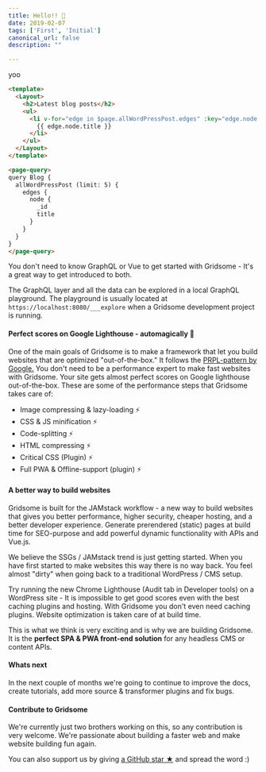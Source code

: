 ```yaml
---
title: Hello!! 🎉
date: 2019-02-07
tags: ['First', 'Initial']
canonical_url: false
description: ""

---
```


yoo


```html
<template>
  <Layout>
    <h2>Latest blog posts</h2>
    <ul>
      <li v-for="edge in $page.allWordPressPost.edges" :key="edge.node.id">
        {{ edge.node.title }}
      </li>
    </ul>
  </Layout>
</template>

<page-query>
query Blog {
  allWordPressPost (limit: 5) {
    edges {
      node {
        _id
        title
      }
    }
  }
}
</page-query>
```

You don't need to know GraphQL or Vue to get started with Gridsome - It's a great way to get introduced to both.


The GraphQL layer and all the data can be explored in a local GraphQL playground. The playground is usually located at `https://localhost:8080/___explore` when a Gridsome development project is running.




#### Perfect scores on Google Lighthouse - automagically 💚

One of the main goals of Gridsome is to make a framework that let you build websites that are optimized "out-of-the-box." It follows the [PRPL-pattern by Google.](https://developers.google.com/web/fundamentals/performance/prpl-pattern/) You don't need to be a performance expert to make fast websites with Gridsome. Your site gets almost perfect scores on Google lighthouse out-of-the-box. These are some of the performance steps that Gridsome takes care of:

- Image compressing & lazy-loading ⚡️ 
- CSS & JS minification ⚡️ 
- Code-splitting ⚡️ 
- HTML compressing ⚡️ 
- Critical CSS (Plugin) ⚡️ 
- Full PWA & Offline-support (plugin) ⚡️  


#### A better way to build websites

Gridsome is built for the JAMstack workflow - a new way to build websites that gives you better performance, higher security, cheaper hosting, and a better developer experience. Generate prerendered (static) pages at build time for SEO-purpose and add powerful dynamic functionality with APIs and Vue.js.

We believe the SSGs / JAMstack trend is just getting started. When you have first started to make websites this way there is no way back. You feel almost "dirty" when going back to a traditional WordPress / CMS setup. 

Try running the new Chrome Lighthouse (Audit tab in Developer tools) on a WordPress site - It is impossible to get good scores even with the best caching plugins and hosting. With Gridsome you don't even need caching plugins. Website optimization is taken care of at build time.

This is what we think is very exciting and is why we are building Gridsome. It is the **perfect SPA & PWA front-end solution** for any headless CMS or content APIs.


#### Whats next

In the next couple of months we're going to continue to improve the docs, create tutorials, add more source & transformer plugins and fix bugs. 

#### Contribute to Gridsome

We're currently just two brothers working on this, so any contribution is very welcome. We're passionate about building a faster web and make website building fun again.

You can also support us by giving [a GitHub star ★](https://github.com/gridsome/gridsome/stargazers) and spread the word :)

